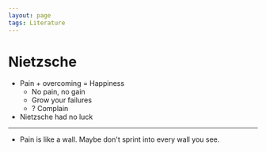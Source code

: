 ```yaml
---
layout: page
tags: Literature 
---
```


# Nietzsche

- Pain + overcoming = Happiness
	- No pain, no gain
	- Grow your failures
	- ? Complain
- Nietzsche had no luck

---

- Pain is like a wall. Maybe don't sprint into every wall you see.